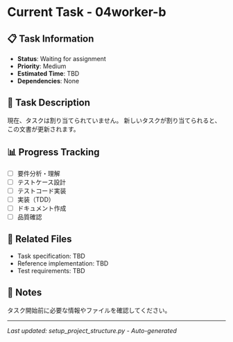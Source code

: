 # Current Task - 04worker-b

## 📋 Task Information
- **Status**: Waiting for assignment
- **Priority**: Medium
- **Estimated Time**: TBD
- **Dependencies**: None

## 🎯 Task Description
現在、タスクは割り当てられていません。
新しいタスクが割り当てられると、この文書が更新されます。

## 📊 Progress Tracking
- [ ] 要件分析・理解
- [ ] テストケース設計  
- [ ] テストコード実装
- [ ] 実装（TDD）
- [ ] ドキュメント作成
- [ ] 品質確認

## 🔗 Related Files
- Task specification: TBD
- Reference implementation: TBD
- Test requirements: TBD

## 📝 Notes
タスク開始前に必要な情報やファイルを確認してください。

---
*Last updated: setup_project_structure.py - Auto-generated*
